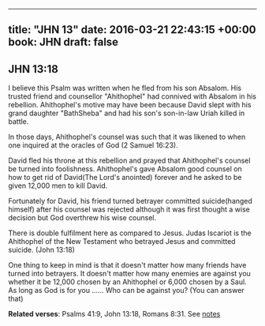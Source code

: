 
---
title: "JHN 13"
date: 2016-03-21 22:43:15 +00:00
book: JHN
draft: false
---

## JHN 13:18

I believe this Psalm was written when he fled from his son Absalom. His trusted friend and counsellor "Ahithophel" had connived with Absalom in his rebellion. Ahithophel's motive may have been because David slept with his grand daughter "BathSheba" and had his son's son-in-law Uriah killed in battle. 

In those days, Ahithophel's counsel was such that it was likened to when one inquired at the oracles of God (2 Samuel 16:23). 

David fled his throne at this rebellion and prayed that Ahithophel's counsel be turned into foolishness. Ahithophel's gave Absalom good counsel on how to get rid of David(The Lord's anointed) forever and he asked to be given 12,000 men to kill David.

Fortunately for David, his friend turned betrayer committed suicide(hanged himself) after his counsel was rejected although it was first thought a wise decision but God overthrew his wise counsel.

There is double fulfilment here as compared to Jesus. Judas Iscariot is the Ahithophel of the New Testament who betrayed Jesus and committed suicide. (John 13:18)


One thing to keep in mind is that it doesn't matter how many friends have turned into betrayers. It doesn't matter how many enemies are against you whether it be 12,000 chosen by an Ahithophel or 6,000 chosen by a Saul. As long as God is for you ...... Who can be against you? (You can answer that)

**Related verses**: Psalms 41:9, John 13:18, Romans 8:31. See [notes](https://my.bible.com/notes/2331564906052837691)

